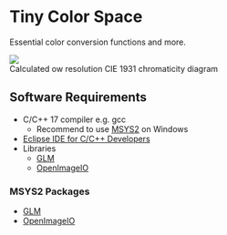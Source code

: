 # Tiny Color Space

Essential color conversion functions and more.  

![](test.png)  
Calculated ow resolution CIE 1931 chromaticity diagram  

## Software Requirements

* C/C++ 17 compiler e.g. gcc  
   * Recommend to use [MSYS2](https://www.msys2.org/) on Windows  
* [Eclipse IDE for C/C++ Developers](https://www.eclipse.org/downloads/packages/release/2022-03/r/eclipse-ide-cc-developers)  
* Libraries  
   * [GLM](https://github.com/g-truc/glm)  
   * [OpenImageIO](https://github.com/OpenImageIO/oiio)  


### MSYS2 Packages

* [GLM](https://packages.msys2.org/package/mingw-w64-x86_64-glm)  
* [OpenImageIO](https://packages.msys2.org/package/mingw-w64-x86_64-openimageio)  

